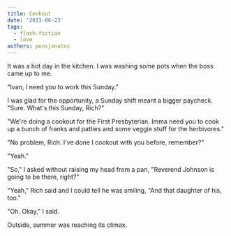 ```yaml
---
title: Cookout
date: '2013-06-23'
tags:
  - flash-fiction
  - love
authors: pensjonatus
---
```


It was a hot day in the kitchen. I was washing some pots when the boss came up
to me.

<!-- truncate -->

"Ivan, I need you to work this Sunday."

I was glad for the opportunity, a Sunday shift meant a bigger paycheck. "Sure.
What's this Sunday, Rich?"

"We're doing a cookout for the First Presbyterian. Imma need you to cook up a
bunch of franks and patties and some veggie stuff for the herbivores."

"No problem, Rich. I've done I cookout with you before, remember?"

"Yeah."

"So," I asked without raising my head from a pan, "Reverend Johnson is going to
be there, right?"

"Yeah," Rich said and I could tell he was smiling, "And that daughter of his,
too."

"Oh. Okay," I said.

Outside, summer was reaching its climax.

